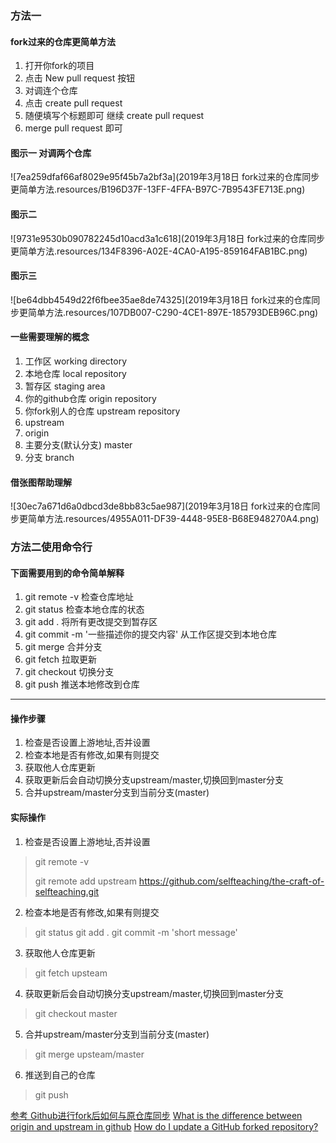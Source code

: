 
### 方法一 
#### fork过来的仓库更简单方法

1. 打开你fork的项目
2. 点击 New pull request 按钮
3. 对调连个仓库
4. 点击 create pull request 
5. 随便填写个标题即可 继续 create pull request
6. merge pull request 即可






#### 图示一 对调两个仓库

![7ea259dfaf66af8029e95f45b7a2bf3a](2019年3月18日 fork过来的仓库同步更简单方法.resources/B196D37F-13FF-4FFA-B97C-7B9543FE713E.png)
#### 图示二

![9731e9530b090782245d10acd3a1c618](2019年3月18日 fork过来的仓库同步更简单方法.resources/134F8396-A02E-4CA0-A195-859164FAB1BC.png)

#### 图示三

![be64dbb4549d22f6fbee35ae8de74325](2019年3月18日 fork过来的仓库同步更简单方法.resources/107DB007-C290-4CE1-897E-185793DEB96C.png)

#### 一些需要理解的概念
1. 工作区 working directory
2. 本地仓库 local repository 
3. 暂存区 staging area
4. 你的github仓库 origin repository
5. 你fork别人的仓库 upstream repository
5. upstream
6. origin 
7. 主要分支(默认分支) master 
8. 分支 branch

#### 借张图帮助理解

![30ec7a671d6a0dbcd3de8bb83c5ae987](2019年3月18日 fork过来的仓库同步更简单方法.resources/4955A011-DF39-4448-95E8-B68E948270A4.png)


### 方法二使用命令行

#### 下面需要用到的命令简单解释
1. git remote -v 检查仓库地址
2. git status  检查本地仓库的状态
3. git add .   将所有更改提交到暂存区
4. git commit -m '一些描述你的提交内容' 从工作区提交到本地仓库
5. git merge  合并分支
6. git fetch 拉取更新
7. git checkout 切换分支
8. git push 推送本地修改到仓库



---
#### 操作步骤
1. 检查是否设置上游地址,否并设置
2. 检查本地是否有修改,如果有则提交
3. 获取他人仓库更新
4. 获取更新后会自动切换分支upstream/master,切换回到master分支
5. 合并upstream/master分支到当前分支(master)



 #### 实际操作
 
1. 检查是否设置上游地址,否并设置
  > git remote -v 
  > 
  > git remote add upstream https://github.com/selfteaching/the-craft-of-selfteaching.git
2. 检查本地是否有修改,如果有则提交
    
  > git status 
  > git add . 
  > git commit -m 'short message'
3. 获取他人仓库更新
  > git fetch upsteam
4. 获取更新后会自动切换分支upstream/master,切换回到master分支
  > git checkout master
5. 合并upstream/master分支到当前分支(master)
  > git merge upsteam/master
6. 推送到自己的仓库
  > git push

[参考 Github进行fork后如何与原仓库同步](https://github.com/selfteaching/the-craft-of-selfteaching/blob/master/my-notes/how-to-merge.md)
[What is the difference between origin and upstream in github](https://outofmymemory.wordpress.com/2013/09/18/what-is-the-difference-between-origin-and-upstream-in-github/)
[How do I update a GitHub forked repository?](https://stackoverflow.com/questions/7244321/how-do-i-update-a-github-forked-repository)
